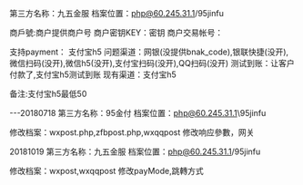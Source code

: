 第三方名称：九五金服
档案位置：php@60.245.31.1/95jinfu

商戶號:商户提供商户号
商户密钥KEY：密钥
商户交易帐号：

支持payment： 支付宝h5
问题渠道：网银(没提供bnak_code),银联快捷(没开),微信扫码(没开),微信h5(没开),支付宝扫码(没开),QQ扫码(没开)
测试到账：让客户付款了,支付宝h5测试到账
现有渠道：支付宝h5

备注:支付宝h5最低50

---20180718
第三方名称：95金付 
档案位置：php@60.245.31.1\95jinfu

修改档案：wxpost.php,zfbpost.php,wxqqpost
修改响应參數，网关

20181019
第三方名称：九五金服
档案位置：php@60.245.31.1/95jinfu

修改档案：wxpost,wxqqpost
修改payMode,跳轉方式